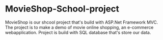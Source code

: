 # MovieShop-School-project
MovieShop is our shcool project that's build with ASP.Net Framework MVC.
The project is to make a demo of movie online shopping, an e-commerce webapplication.
Project is build with SQL database that's store our data.
